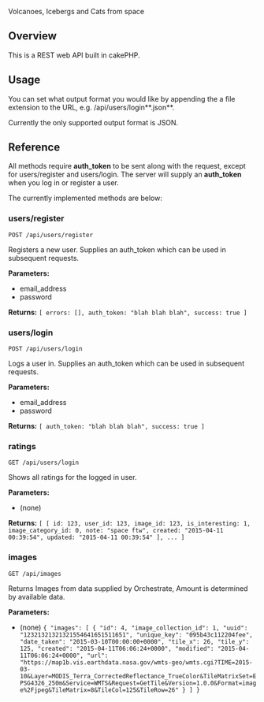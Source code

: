 Volcanoes, Icebergs and Cats from space

## Overview
This is a REST web API built in cakePHP.

## Usage
You can set what output format you would like by appending the a file extension to the URL, e.g. /api/users/login**.json**.

Currently the only supported output format is JSON.

## Reference

All methods require **auth_token** to be sent along with the request, except for users/register and users/login. The server will supply an **auth_token** when you log in or register a user.

The currently implemented methods are below:

### users/register
``POST /api/users/register``

Registers a new user. Supplies an auth_token which can be used in subsequent requests.

**Parameters:**
- email_address
- password

**Returns:**
``
[
  errors: [],
  auth_token: "blah blah blah",
  success: true
]
``

### users/login
``POST /api/users/login``

Logs a user in. Supplies an auth_token which can be used in subsequent requests.

**Parameters:**
- email_address
- password

**Returns:**
``
[
  auth_token: "blah blah blah",
  success: true
]
``

### ratings
``GET /api/users/login``

Shows all ratings for the logged in user.

**Parameters:**
- (none)

**Returns:**
``
[
  [
    id: 123,
    user_id: 123,
    image_id: 123,
    is_interesting: 1,
    image_category_id: 0,
    note: "space ftw",
    created: "2015-04-11 00:39:54",
    updated: "2015-04-11 00:39:54"
  ],
  ...
]
``

### images
``GET /api/images``

Returns Images from data supplied by Orchestrate, Amount is determined by available data.

**Parameters:**
- (none)
``
{
    "images": [
        {
            "id": 4,
            "image_collection_id": 1,
            "uuid": "12321321321321554641651511651",
            "unique_key": "095b43c112204fee",
            "date_taken": "2015-03-10T00:00:00+0000",
            "tile_x": 26,
            "tile_y": 125,
            "created": "2015-04-11T06:06:24+0000",
            "modified": "2015-04-11T06:06:24+0000",
            "url": "https://map1b.vis.earthdata.nasa.gov/wmts-geo/wmts.cgi?TIME=2015-03-10&Layer=MODIS_Terra_CorrectedReflectance_TrueColor&TileMatrixSet=EPSG4326_250m&Service=WMTS&Request=GetTile&Version=1.0.0&Format=image%2Fjpeg&TileMatrix=8&TileCol=125&TileRow=26"
        }
    ]
}
``

